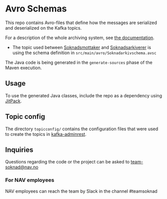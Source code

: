 # Avro Schemas
This repo contains Avro-files that define how the messages are serialized and deserialized on the Kafka topics.

For a description of the whole archiving system, see [the documentation](https://github.com/navikt/archiving-infrastructure/wiki).

- The topic used between [Soknadsmottaker](https://github.com/navikt/soknadsmottaker) and [Soknadsarkiverer](https://github.com/navikt/soknadsarkiverer) is using the schema definition in `src/main/avro/Soknadarkivschema.avsc`

The Java code is being generated in the `generate-sources` phase of the Maven execution.

## Usage
To use the generated Java classes, include the repo as a dependency using [JitPack](https://jitpack.io/#navikt/soknadarkiv-schema/89a9c7a).

## Topic config
The directory `topicconfig/` contains the configuration files that were used to create the topics in [kafka-adminrest](https://kafka-adminrest.nais.preprod.local/api/v1/).


## Inquiries
Questions regarding the code or the project can be asked to [team-soknad@nav.no](mailto:team-soknad@nav.no)

### For NAV employees
NAV employees can reach the team by Slack in the channel #teamsoknad
